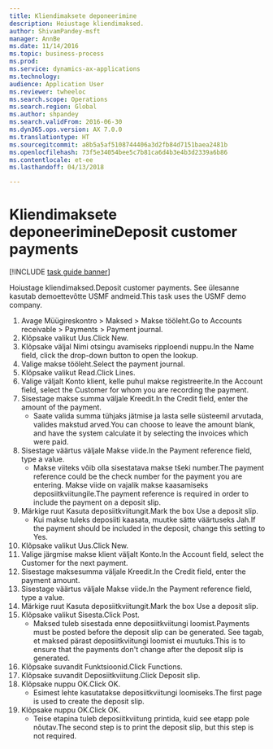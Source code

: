 ```yaml
--- 
title: Kliendimaksete deponeerimine
description: Hoiustage kliendimaksed.
author: ShivamPandey-msft
manager: AnnBe
ms.date: 11/14/2016
ms.topic: business-process
ms.prod: 
ms.service: dynamics-ax-applications
ms.technology: 
audience: Application User
ms.reviewer: twheeloc
ms.search.scope: Operations
ms.search.region: Global
ms.author: shpandey
ms.search.validFrom: 2016-06-30
ms.dyn365.ops.version: AX 7.0.0
ms.translationtype: HT
ms.sourcegitcommit: a8b5a5af5108744406a3d2fb84d7151baea2481b
ms.openlocfilehash: 73f5e34054bee5c7b81ca6d4b3e4b3d2339a6b86
ms.contentlocale: et-ee
ms.lasthandoff: 04/13/2018

---
```

# <a name="deposit-customer-payments"></a><span data-ttu-id="8b599-103">Kliendimaksete deponeerimine</span><span class="sxs-lookup"><span data-stu-id="8b599-103">Deposit customer payments</span></span>

[!INCLUDE [task guide banner](../../includes/task-guide-banner.md)]

<span data-ttu-id="8b599-104">Hoiustage kliendimaksed.</span><span class="sxs-lookup"><span data-stu-id="8b599-104">Deposit customer payments.</span></span> <span data-ttu-id="8b599-105">See ülesanne kasutab demoettevõtte USMF andmeid.</span><span class="sxs-lookup"><span data-stu-id="8b599-105">This task uses the USMF demo company.</span></span>

1. <span data-ttu-id="8b599-106">Avage Müügireskontro > Maksed > Makse tööleht.</span><span class="sxs-lookup"><span data-stu-id="8b599-106">Go to Accounts receivable > Payments > Payment journal.</span></span>
2. <span data-ttu-id="8b599-107">Klõpsake valikut Uus.</span><span class="sxs-lookup"><span data-stu-id="8b599-107">Click New.</span></span>
3. <span data-ttu-id="8b599-108">Klõpsake väljal Nimi otsingu avamiseks ripploendi nuppu.</span><span class="sxs-lookup"><span data-stu-id="8b599-108">In the Name field, click the drop-down button to open the lookup.</span></span>
4. <span data-ttu-id="8b599-109">Valige makse tööleht.</span><span class="sxs-lookup"><span data-stu-id="8b599-109">Select the payment journal.</span></span> 
5. <span data-ttu-id="8b599-110">Klõpsake valikut Read.</span><span class="sxs-lookup"><span data-stu-id="8b599-110">Click Lines.</span></span>
6. <span data-ttu-id="8b599-111">Valige väljalt Konto klient, kelle puhul makse registreerite.</span><span class="sxs-lookup"><span data-stu-id="8b599-111">In the Account field, select the Customer for whom you are recording the payment.</span></span>
7. <span data-ttu-id="8b599-112">Sisestage makse summa väljale Kreedit.</span><span class="sxs-lookup"><span data-stu-id="8b599-112">In the Credit field, enter the amount of the payment.</span></span>
    * <span data-ttu-id="8b599-113">Saate valida summa tühjaks jätmise ja lasta selle süsteemil arvutada, valides makstud arved.</span><span class="sxs-lookup"><span data-stu-id="8b599-113">You can choose to leave the amount blank, and have the system calculate it by selecting the invoices which were paid.</span></span>  
8. <span data-ttu-id="8b599-114">Sisestage väärtus väljale Makse viide.</span><span class="sxs-lookup"><span data-stu-id="8b599-114">In the Payment reference field, type a value.</span></span>
    * <span data-ttu-id="8b599-115">Makse viiteks võib olla sisestatava makse tšeki number.</span><span class="sxs-lookup"><span data-stu-id="8b599-115">The payment reference could be the check number for the payment you are entering.</span></span> <span data-ttu-id="8b599-116">Makse viide on vajalik makse kaasamiseks deposiitkviitungile.</span><span class="sxs-lookup"><span data-stu-id="8b599-116">The payment reference is required in order to include the payment on a deposit slip.</span></span>  
9. <span data-ttu-id="8b599-117">Märkige ruut Kasuta deposiitkviitungit.</span><span class="sxs-lookup"><span data-stu-id="8b599-117">Mark the box Use a deposit slip.</span></span>
    * <span data-ttu-id="8b599-118">Kui makse tuleks deposiiti kaasata, muutke sätte väärtuseks Jah.</span><span class="sxs-lookup"><span data-stu-id="8b599-118">If the payment should be included in the deposit, change this setting to Yes.</span></span>  
10. <span data-ttu-id="8b599-119">Klõpsake valikut Uus.</span><span class="sxs-lookup"><span data-stu-id="8b599-119">Click New.</span></span>
11. <span data-ttu-id="8b599-120">Valige järgmise makse klient väljalt Konto.</span><span class="sxs-lookup"><span data-stu-id="8b599-120">In the Account field, select the Customer for the next payment.</span></span>
12. <span data-ttu-id="8b599-121">Sisestage maksesumma väljale Kreedit.</span><span class="sxs-lookup"><span data-stu-id="8b599-121">In the Credit field, enter the payment amount.</span></span>
13. <span data-ttu-id="8b599-122">Sisestage väärtus väljale Makse viide.</span><span class="sxs-lookup"><span data-stu-id="8b599-122">In the Payment reference field, type a value.</span></span>
14. <span data-ttu-id="8b599-123">Märkige ruut Kasuta deposiitkviitungit.</span><span class="sxs-lookup"><span data-stu-id="8b599-123">Mark the box Use a deposit slip.</span></span>
15. <span data-ttu-id="8b599-124">Klõpsake valikut Sisesta.</span><span class="sxs-lookup"><span data-stu-id="8b599-124">Click Post.</span></span>
    * <span data-ttu-id="8b599-125">Maksed tuleb sisestada enne deposiitkviitungi loomist.</span><span class="sxs-lookup"><span data-stu-id="8b599-125">Payments must be posted before the deposit slip can be generated.</span></span> <span data-ttu-id="8b599-126">See tagab, et maksed pärast deposiitkviitungi loomist ei muutuks.</span><span class="sxs-lookup"><span data-stu-id="8b599-126">This is to ensure that the payments don't change after the deposit slip is generated.</span></span>  
16. <span data-ttu-id="8b599-127">Klõpsake suvandit Funktsioonid.</span><span class="sxs-lookup"><span data-stu-id="8b599-127">Click Functions.</span></span>
17. <span data-ttu-id="8b599-128">Klõpsake suvandit Deposiitkviitung.</span><span class="sxs-lookup"><span data-stu-id="8b599-128">Click Deposit slip.</span></span>
18. <span data-ttu-id="8b599-129">Klõpsake nuppu OK.</span><span class="sxs-lookup"><span data-stu-id="8b599-129">Click OK.</span></span>
    * <span data-ttu-id="8b599-130">Esimest lehte kasutatakse deposiitkviitungi loomiseks.</span><span class="sxs-lookup"><span data-stu-id="8b599-130">The first page is used to create the deposit slip.</span></span>  
19. <span data-ttu-id="8b599-131">Klõpsake nuppu OK.</span><span class="sxs-lookup"><span data-stu-id="8b599-131">Click OK.</span></span>
    * <span data-ttu-id="8b599-132">Teise etapina tuleb deposiitkviitung printida, kuid see etapp pole nõutav.</span><span class="sxs-lookup"><span data-stu-id="8b599-132">The second step is to print the deposit slip, but this step is not required.</span></span>  


